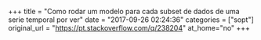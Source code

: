 +++
title = "Como rodar um modelo para cada subset de dados de uma serie temporal por ver"
date = "2017-09-26 02:24:36"
categories = ["sopt"]
original_url = "https://pt.stackoverflow.com/q/238204"
at_home="no"
+++

